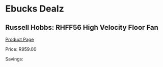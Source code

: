 
# Ebucks Dealz
## Russell Hobbs: RHFF56 High Velocity Floor Fan
[Product Page](https://www.ebucks.com/web/shop/productSelected.do?prodId=706994801&catId=1158501102)

Price: R959.00

Savings: 


	